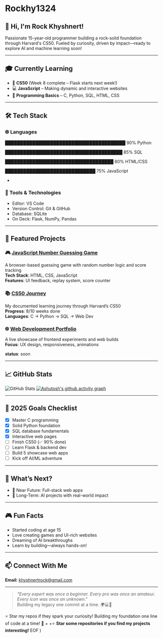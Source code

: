 # Rockhy1324

## 👋 Hi, I'm Rock Khyshnert!

Passionate 15-year-old programmer building a rock-solid foundation through Harvard's CS50. Fueled by curiosity, driven by impact—ready to explore AI and machine learning soon!

---

## 🎓 Currently Learning
- 📘 **CS50** (Week 8 complete – Flask starts next week!)
- 💻 **JavaScript** – Making dynamic and interactive websites
- 🧠 **Programming Basics** – C, Python, SQL, HTML, CSS

---

## 🛠️ Tech Stack

### 🌐 Languages


████████████████████████████████████████ 90% Python

███████████████████████████████████████ 85% SQL 

████████████████████████████████████ 80% HTML/CSS

██████████████████████████████ 75% JavaScript

+

### 🔧 Tools & Technologies
- Editor: VS Code  
- Version Control: Git & GitHub  
- Database: SQLite  
- On Deck: Flask, NumPy, Pandas  

---

## 🌟 Featured Projects

### 🎮 [JavaScript Number Guessing Game](https://github.com/Rocky1324/javascript-mastery)
A browser-based guessing game with random number logic and score tracking  
**Tech Stack**: HTML, CSS, JavaScript  
**Features**: UI feedback, replay system, score counter

### 📚 [CS50 Journey](https://github.com/Rocky1324/cs50-journey)
My documented learning journey through Harvard’s CS50  
**Progress**: 8/10 weeks done  
**Languages**: C → Python → SQL → Web Dev

### 🌐 [Web Development Portfolio](link-to-repo)
A live showcase of frontend experiments and web builds  
**Focus**: UX design, responsiveness, animations

**status**: soon


---

## 📈 GitHub Stats
![GitHub Stats](https://github-readme-stats.vercel.app/api?username=Rocky1324&show_icons=true&theme=tokyonight&hide_border=true)
[![Ashutosh's github activity graph](https://github-readme-activity-graph.vercel.app/graph?username=Rockhy1324)](https://github.com/Rocky1324/github-readme-activity-graph)

---

## 🎯 2025 Goals Checklist
- [x] Master C programming
- [x] Solid Python foundation
- [x] SQL database fundamentals
- [x] Interactive web pages
- [ ] Finish CS50 (✅ 90% done)
- [ ] Learn Flask & backend dev
- [ ] Build 5 showcase web apps
- [ ] Kick off AI/ML adventure

---

## 🚀 What’s Next?
- 🔸 Near Future: Full-stack web apps
- 🌌 Long-Term: AI projects with real-world impact

---

## 🎮 Fun Facts
- Started coding at age 15  
- Love creating games and UI-rich websites  
- Dreaming of AI breakthroughs  
- Learn by building—always hands-on!

---

## 📫 Connect With Me
**Email**: khyshnertrock@gmail.com

---

> *"Every expert was once a beginner. Every pro was once an amateur. Every icon was once an unknown."*  
> Building my legacy one commit at a time. 🌍💻🚀

⭐ Star my repos if they spark your curiosity!
Building my foundation one line of code at a time! 🚀
+
+⭐ **Star some repositories if you find my projects interesting!**
EOF
)
